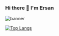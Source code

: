 ### Hi there 👋 I'm Ersan
![banner](https://github.com/realersy/realersy/assets/12517589/290bd10a-b581-488e-b201-c6bbd252dce8)
 
 
[![Top Langs](https://github-readme-stats.vercel.app/api/top-langs/?username=realersy&layout=compact&theme=dracula)](https://github.com/realersy/github-readme-stats) 
